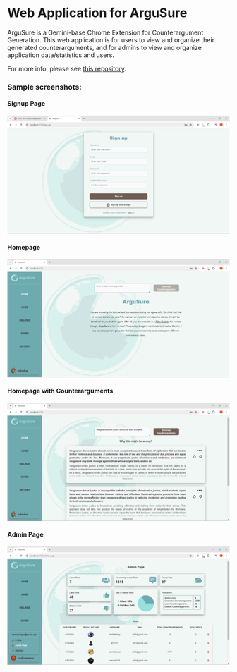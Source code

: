 # Web Application for ArguSure

ArguSure is a Gemini-base Chrome Extension for Counterargument Generation. This web application is for users to view and organize their generated counterarguments, and for admins to view and organize application data/statistics and users.

For more info, please see [this repository](https://github.com/cj-mm/ArguSure).

### Sample screenshots:

#### Signup Page

![Signup Page](screenshots/sign_up_page.png)

#### Homepage

![Homepage](screenshots/homepage.png)

#### Homepage with Counterarguments

![Homepage with Counterarguments](screenshots/homepage_w_counterargs.png)

#### Admin Page

![Admin Page](screenshots/admin_page.png)
